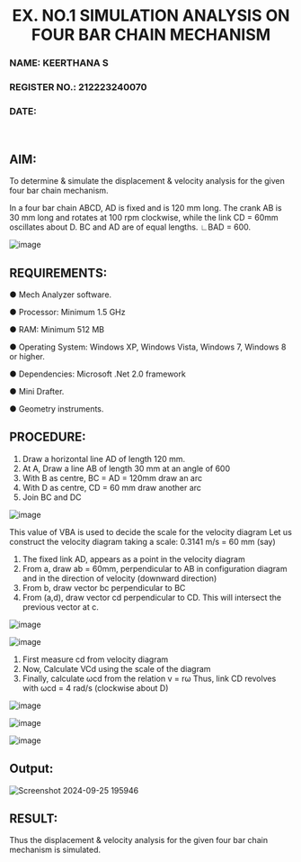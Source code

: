<H1 ALIGN =CENTER>EX. NO.1 SIMULATION ANALYSIS ON FOUR BAR CHAIN MECHANISM</H1>
<H3>NAME: KEERTHANA S</H3>
<H3>REGISTER NO.: 212223240070</H3>
<H3>DATE:</H3>
<BR>

## AIM:

To determine & simulate the displacement & velocity analysis for the given four bar chain mechanism. 

In a four bar chain ABCD, AD is fixed and is 120 mm long. The crank AB is 30 mm long and rotates at 100 rpm clockwise, while the link CD = 60mm oscillates about D. BC and AD are of equal lengths. ∟BAD = 600.

![image](https://github.com/Sellakumar1987/Ex.-No.-1.-SIMULATION-ANALYSIS-ON-FOUR-BAR-CHAIN-MECHANISM/assets/113594316/03952954-387e-4fd3-a1a0-a8dd4b82ae07)

## REQUIREMENTS:
 ●	Mech Analyzer software.
 
 ●	Processor: Minimum 1.5 GHz
 
 ●	RAM: Minimum 512 MB
 
 ●	Operating System: Windows XP, Windows Vista, Windows 7, Windows 8 or higher.
 
 ●	Dependencies: Microsoft .Net 2.0 framework
 
 ●	Mini Drafter.
 
 ●	Geometry instruments.

## PROCEDURE:
  1. Draw a horizontal line AD of length 120 mm.
  2. At A, Draw a line AB of length 30 mm at an angle of 600 
  3. With B as centre, BC = AD = 120mm draw an arc 
  4. With D as centre, CD = 60 mm draw another arc 
  5. Join BC and DC 

![image](https://github.com/Sellakumar1987/Ex.-No.-1.-SIMULATION-ANALYSIS-ON-FOUR-BAR-CHAIN-MECHANISM/assets/113594316/a99fb530-e8df-49bf-9b2c-d537ff992534)

  This value of VBA is used to decide the scale for the velocity diagram 
   Let us construct the velocity diagram taking a scale: 
   0.3141 m/s = 60 mm (say) 
   1. The fixed link AD, appears as a point in the velocity diagram 
   2. From a, draw ab = 60mm, perpendicular to AB in configuration diagram and in the direction of velocity (downward direction) 
   3. From b, draw vector bc perpendicular to BC
   4. From (a,d), draw vector cd perpendicular to CD. This will intersect the previous vector at c.  

![image](https://github.com/Sellakumar1987/Ex.-No.-1.-SIMULATION-ANALYSIS-ON-FOUR-BAR-CHAIN-MECHANISM/assets/113594316/76094ae8-a8af-48f3-b2c4-472ab800cc8e)

![image](https://github.com/Sellakumar1987/Ex.-No.-1.-SIMULATION-ANALYSIS-ON-FOUR-BAR-CHAIN-MECHANISM/assets/113594316/cb44fabe-6e16-4550-a2ec-4ee0f4cb6774)

   1. First measure cd from velocity diagram  
   2. Now, Calculate VCd using the scale of the diagram 
   3. Finally, calculate ωcd from the relation v = rω 
   Thus, link CD revolves with ωcd = 4 rad/s (clockwise about D) 

![image](https://github.com/Sellakumar1987/Ex.-No.-1.-SIMULATION-ANALYSIS-ON-FOUR-BAR-CHAIN-MECHANISM/assets/113594316/97627fa4-0d38-412c-8745-082bd7b85299)

![image](https://github.com/Sellakumar1987/Ex.-No.-1.-SIMULATION-ANALYSIS-ON-FOUR-BAR-CHAIN-MECHANISM/assets/113594316/15f7e50d-486d-46d0-bed0-8f51b36e7396)

![image](https://github.com/Sellakumar1987/Ex.-No.-1.-SIMULATION-ANALYSIS-ON-FOUR-BAR-CHAIN-MECHANISM/assets/113594316/b01469ff-cb80-4ca6-a6ef-ae521ee9b717)


## Output:
![Screenshot 2024-09-25 195946](https://github.com/user-attachments/assets/fe243338-3092-47ef-a09b-3eecd3ce23c4)


## RESULT:
 Thus the displacement & velocity analysis for the given four bar chain mechanism is simulated.

